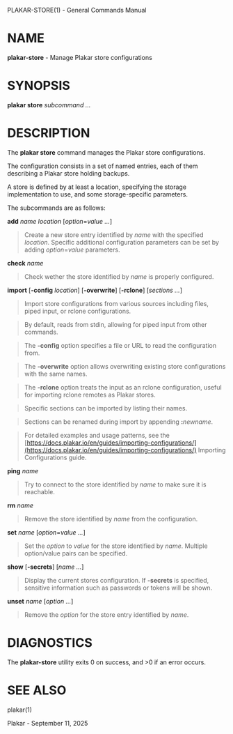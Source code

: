 PLAKAR-STORE(1) - General Commands Manual

# NAME

**plakar-store** - Manage Plakar store configurations

# SYNOPSIS

**plakar&nbsp;store**
*subcommand&nbsp;...*

# DESCRIPTION

The
**plakar store**
command manages the Plakar store configurations.

The configuration consists in a set of named entries, each of them
describing a Plakar store holding backups.

A store is defined by at least a location, specifying the storage
implementation to use, and some storage-specific parameters.

The subcommands are as follows:

**add** *name* *location* \[*option*=*value ...*]

> Create a new store entry identified by
> *name*
> with the specified
> *location*.
> Specific additional configuration parameters can be set by adding
> *option*=*value*
> parameters.

**check** *name*

> Check wether the store identified by
> *name*
> is properly configured.

**import**
\[**-config** *location*]
\[**-overwrite**]
\[**-rclone**]
\[*sections ...*]

> Import store configurations from various sources including files,
> piped input, or rclone configurations.

> By default, reads from stdin, allowing for piped input from other commands.

> The
> **-config**
> option specifies a file or URL to read the configuration from.

> The
> **-overwrite**
> option allows overwriting existing store configurations with
> the same names.

> The
> **-rclone**
> option treats the input as an rclone configuration, useful for
> importing rclone remotes as Plakar stores.

> Specific sections can be imported by listing their names.

> Sections can be renamed during import by appending
> **:**&zwnj;*newname*.

> For detailed examples and usage patterns, see the
> [https://docs.plakar.io/en/guides/importing-configurations/](https://docs.plakar.io/en/guides/importing-configurations/)
> Importing Configurations
> guide.

**ping** *name*

> Try to connect to the store identified by
> *name*
> to make sure it is reachable.

**rm** *name*

> Remove the store identified by
> *name*
> from the configuration.

**set** *name* \[*option*=*value ...*]

> Set the
> *option*
> to
> *value*
> for the store identified by
> *name*.
> Multiple option/value pairs can be specified.

**show** \[**-secrets**] \[*name ...*]

> Display the current stores configuration.
> If
> **-secrets**
> is specified, sensitive information such as passwords or tokens will be shown.

**unset** *name* \[*option ...*]

> Remove the
> *option*
> for the store entry identified by
> *name*.

# DIAGNOSTICS

The **plakar-store** utility exits&#160;0 on success, and&#160;&gt;0 if an error occurs.

# SEE ALSO

plakar(1)

Plakar - September 11, 2025
